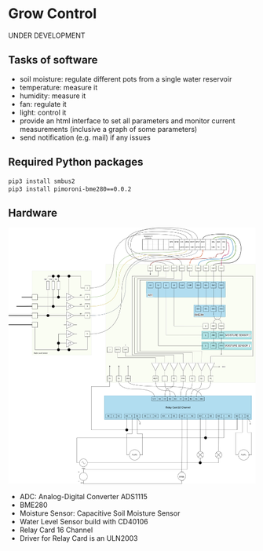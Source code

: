 # Grow Control

UNDER DEVELOPMENT 


## Tasks of software

* soil moisture: regulate different pots from a single water reservoir
* temperature: measure it
* humidity: measure it
* fan: regulate it
* light: control it
* provide an html interface to set all parameters
  and monitor current measurements (inclusive a graph of some parameters)
* send notification (e.g. mail) if any issues


## Required Python packages

```
pip3 install smbus2
pip3 install pimoroni-bme280==0.0.2
```

## Hardware

![Schema](hardware/schema.drawio.png "Schema")

* ADC: Analog-Digital Converter ADS1115
* BME280
* Moisture Sensor: Capacitive Soil Moisture Sensor
* Water Level Sensor build with CD40106
* Relay Card 16 Channel
* Driver for Relay Card is an ULN2003